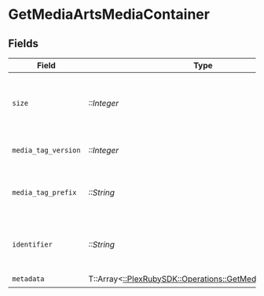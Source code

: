 # GetMediaArtsMediaContainer


## Fields

| Field                                                                                                        | Type                                                                                                         | Required                                                                                                     | Description                                                                                                  | Example                                                                                                      |
| ------------------------------------------------------------------------------------------------------------ | ------------------------------------------------------------------------------------------------------------ | ------------------------------------------------------------------------------------------------------------ | ------------------------------------------------------------------------------------------------------------ | ------------------------------------------------------------------------------------------------------------ |
| `size`                                                                                                       | *::Integer*                                                                                                  | :heavy_check_mark:                                                                                           | Number of media items returned in this response.                                                             | 50                                                                                                           |
| `media_tag_version`                                                                                          | *::Integer*                                                                                                  | :heavy_check_mark:                                                                                           | The version number for media tags.                                                                           | 1734362201                                                                                                   |
| `media_tag_prefix`                                                                                           | *::String*                                                                                                   | :heavy_check_mark:                                                                                           | The prefix used for media tag resource paths.                                                                | /system/bundle/media/flags/                                                                                  |
| `identifier`                                                                                                 | *::String*                                                                                                   | :heavy_check_mark:                                                                                           | An plugin identifier for the media container.                                                                | com.plexapp.plugins.library                                                                                  |
| `metadata`                                                                                                   | T::Array<[::PlexRubySDK::Operations::GetMediaArtsMetadata](../../models/operations/getmediaartsmetadata.md)> | :heavy_check_mark:                                                                                           | N/A                                                                                                          |                                                                                                              |